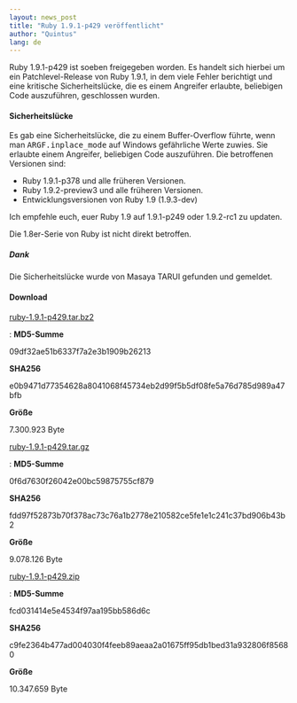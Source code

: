 ```yaml
---
layout: news_post
title: "Ruby 1.9.1-p429 veröffentlicht"
author: "Quintus"
lang: de
---
```


Ruby 1.9.1-p429 ist soeben freigegeben worden. Es handelt sich hierbei
um ein Patchlevel-Release von Ruby 1.9.1, in dem viele Fehler berichtigt
und eine kritische Sicherheitslücke, die es einem Angreifer erlaubte,
beliebigen Code auszuführen, geschlossen wurden.

#### Sicherheitslücke

Es gab eine Sicherheitslücke, die zu einem Buffer-Overflow führte, wenn
man <tt>ARGF.inplace\_mode</tt> auf Windows gefährliche Werte zuwies.
Sie erlaubte einem Angreifer, beliebigen Code auszuführen. Die
betroffenen Versionen sind:

* Ruby 1.9.1-p378 und alle früheren Versionen.
* Ruby 1.9.2-preview3 und alle früheren Versionen.
* Entwicklungsversionen von Ruby 1.9 (1.9.3-dev)

Ich empfehle euch, euer Ruby 1.9 auf 1.9.1-p249 oder 1.9.2-rc1 zu
updaten.

Die 1.8er-Serie von Ruby ist nicht direkt betroffen.

##### Dank

Die Sicherheitslücke wurde von Masaya TARUI gefunden und gemeldet.

#### Download

[ruby-1.9.1-p429.tar.bz2][1]

: **MD5-Summe**

  09df32ae51b6337f7a2e3b1909b26213

  **SHA256**

  e0b9471d77354628a8041068f45734eb2d99f5b5df08fe5a76d785d989a47bfb

  **Größe**

  7\.300.923 Byte

[ruby-1.9.1-p429.tar.gz][2]

: **MD5-Summe**

  0f6d7630f26042e00bc59875755cf879

  **SHA256**

  fdd97f52873b70f378ac73c76a1b2778e210582ce5fe1e1c241c37bd906b43b2

  **Größe**

  9\.078.126 Byte

[ruby-1.9.1-p429.zip][3]

: **MD5-Summe**

  fcd031414e5e4534f97aa195bb586d6c

  **SHA256**

  c9fe2364b477ad004030f4feeb89aeaa2a01675ff95db1bed31a932806f85680

  **Größe**

  10\.347.659 Byte



[1]: ftp://ftp.ruby-lang.org/pub/ruby/1.9/ruby-1.9.1-p429.tar.bz2 
[2]: ftp://ftp.ruby-lang.org/pub/ruby/1.9/ruby-1.9.1-p429.tar.gz 
[3]: ftp://ftp.ruby-lang.org/pub/ruby/1.9/ruby-1.9.1-p429.zip 
